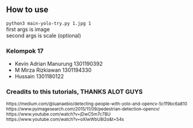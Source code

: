 ## How to use
<code>python3 main-yolo-try.py 1.jpg 1</code>
<br>
first args is image<br>
second args is scale (optional)

### Kelompok 17
- Kevin Adrian Manurung 1301190392
- M Mirza Rizkiawan 1301194330
- Hussain 1301180122

### Creadits to this tutorials, THANKS ALOT GUYS
<small>
https://medium.com/@luanaebio/detecting-people-with-yolo-and-opencv-5c1f9bc6a810 <br>
https://www.pyimagesearch.com/2015/11/09/pedestrian-detection-opencv/ <br>
https://www.youtube.com/watch?v=jDwC5m7c7BU <br>
https://www.youtube.com/watch?v=oXlwWbU8l2o&t=54s <br>
</small>

